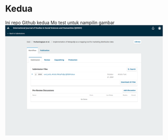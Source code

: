 # Kedua
Ini repo Github kedua
Mo test untuk nampilin gambar 
![Ini hasil publikasi](/Gambar/gbr2.png)
